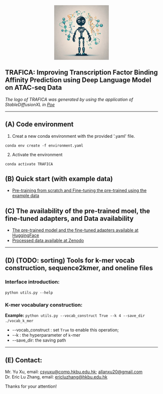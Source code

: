 <div style="display: flex; justify-content: center;">
  <img src="logo.png" alt="Logo" style="width: 180px; margin-top: 20px;">
</div>

## TRAFICA: Improving Transcription Factor Binding Affinity Prediction using Deep Language Model on ATAC-seq Data

*The logo of TRAFICA was generated by using the application of StableDiffusionXL in [Poe](https://poe.com/)*


***************

## (A) Code environment  
1. Creat a new conda environment with the provided '.yaml' file.
```
conda env create -f environment.yaml
```
2. Activate the environment
```
conda activate TRAFICA
```


## (B) Quick start (with example data) 

* [Pre-training from scratch and Fine-tuning the pre-trained using the example data](./Src/readme.md)


## (C) The availability of the pre-trained moel, the fine-tuned adapters, and Data availability 

* [The pre-trained model and the fine-tuned adapters available at  HuggingFace](https://huggingface.co/Allanxu/TRAFICA/tree/main)
* [Processed data available at Zenodo](https://zenodo.org/doi/10.5281/zenodo.8248339)


***************
  
## (D) (TODO: sorting) Tools for k-mer vocab construction, sequence2kmer, and oneline files

### Interface introduction:  
`python utils.py --help`
   

### K-mer vocabulary construction:  
**Example:** `python utils.py --vocab_construct True --k 4 --save_dir ./vocab_k_mer`
* --vocab_construct : set `True` to enable this operation;
* --k : the hyperparameter of `k`-mer
* --save_dir: the saving path

 



***************
 
## (E) Contact:
Mr. Yu Xu, email: csyuxu@comp.hkbu.edu.hk; allanxu20@gmail.com  
Dr. Eric Lu Zhang, email: ericluzhang@hkbu.edu.hk  

Thanks for your attention!